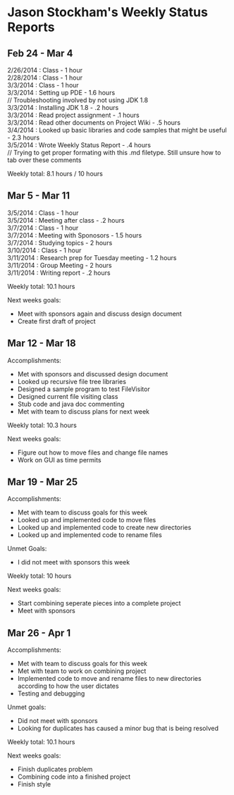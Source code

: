 Jason Stockham's Weekly Status Reports
==========================================

Feb 24 - Mar 4
---------------
2/26/2014 : Class - 1 hour  
2/28/2014 : Class - 1 hour  
3/3/2014 : Class - 1 hour  
3/3/2014 : Setting up PDE - 1.6 hours  
//         Troubleshooting involved by not using JDK 1.8  
3/3/2014 : Installing JDK 1.8 - .2 hours  
3/3/2014 : Read project assignment - .1 hours  
3/3/2014 : Read other documents on Project Wiki - .5 hours  
3/4/2014 : Looked up basic libraries and code samples that might be useful - 2.3 hours  
3/5/2014 : Wrote Weekly Status Report - .4 hours  
//        Trying to get proper formating with this .md filetype. Still unsure how to tab over these comments
  
Weekly total: 8.1 hours / 10 hours  

Mar 5 - Mar 11
--------------
3/5/2014 : Class - 1 hour  
3/5/2014 : Meeting after class - .2 hours  
3/7/2014 : Class - 1 hour  
3/7/2014 : Meeting with Sponosors - 1.5 hours  
3/7/2014 : Studying topics - 2 hours  
3/10/2014 : Class - 1 hour  
3/11/2014 : Research prep for Tuesday meeting - 1.2 hours  
3/11/2014 : Group Meeting - 2 hours  
3/11/2014 : Writing report - .2 hours  
  
Weekly total: 10.1 hours  
  
Next weeks goals:  
- Meet with sponsors again and discuss design document  
- Create first draft of project  

Mar 12 - Mar 18
---------------
Accomplishments:
- Met with sponsors and discussed design document
- Looked up recursive file tree libraries
- Designed a sample program to test FileVisitor
- Designed current file visiting class
- Stub code and java doc commenting
- Met with team to discuss plans for next week

Weekly total: 10.3 hours

Next weeks goals:
- Figure out how to move files and change file names
- Work on GUI as time permits

Mar 19 - Mar 25
---------------
Accomplishments:
- Met with team to discuss goals for this week
- Looked up and implemented code to move files
- Looked up and implemented code to create new directories
- Looked up and implemented code to rename files

Unmet Goals:
- I did not meet with sponsors this week

Weekly total: 10 hours

Next weeks goals: 
- Start combining seperate pieces into a complete project
- Meet with sponsors

Mar 26 - Apr 1
--------------
Accomplishments:
- Met with team to discuss goals for this week
- Met with team to work on combining project
- Implemented code to move and rename files to new directories according to how the user dictates
- Testing and debugging

Unmet goals:
- Did not meet with sponsors
- Looking for duplicates has caused a minor bug that is being resolved

Weekly total: 10.1 hours

Next weeks goals:
- Finish duplicates problem
- Combining code into a finished project
- Finish style
